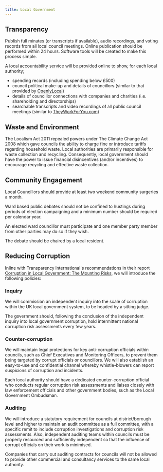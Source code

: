 ```yaml
---
title: Local Government
---
```


## Transparency

Publish full minutes (or transcripts if available), audio recordings, and voting records from all local council meetings. Online publication should be performed within 24 hours. Software tools will be created to make this process simple.

A local accountability service will be provided online to show, for each local authority;

* spending records (including spending below £500)
* council political make-up and details of councillors (similar to that provided by [OpenlyLocal](http://openlylocal.com))
* details of councillor connections with companies and charities (i.e. shareholding and directorships)
* searchable transcripts and video recordings of all public council meetings (similar to [TheyWorkForYou.com](https://www.theyworkforyou.com/))

## Waste and Environment

The Localism Act 2011 repealed powers under The Climate Change Act 2008 which gave councils the ability to charge fine or introduce tariffs regarding household waste. Local authorities are primarily responsible for waste collection and recycling. Consequently, local government should have the power to issue financial disincentives (and/or incentives) to encourage recycling and effective waste collection.

## Community Engagement

Local Councillors should provide at least two weekend community surgeries a month.

Ward based public debates should not be confined to hustings during periods of election campaigning and a minimum number should be required per calendar year.  

An elected ward councillor must participate and one member party member from other parties may do so if they wish.

The debate should be chaired by a local resident.

## Reducing Corruption

Inline with Transparency International's recommendations in their report [Corruption in Local Government: The Mounting Risks](http://sro.sussex.ac.uk/52109/1/Corruption_in_UK_Local_Government-_The_Mounting_Risks.pdf), we will introduce the following policies:

### Inquiry

We will commission an independent inquiry into the scale of corruption within the UK local government system, to be headed by a sitting judge.

The government should, following the conclusion of the independent inquiry into local government corruption, hold intermittent national corruption risk assessments every few years.

### Counter-corruption

We will maintain legal protections for key anti-corruption officials within councils, such as Chief Executives and Monitoring Officers, to prevent them being targeted by corrupt officials or councillors. We will also establish an easy-to-use and confidential channel whereby whistle-blowers can report suspicions of corruption and incidents.

Each local authority should have a dedicated counter-corruption official who conducts regular corruption risk assessments and liaises closely with law enforcement officials and other government bodies, such as the Local Government Ombudsman.

### Auditing

We will introduce a statutory requirement for councils at district/borough level and higher to maintain an audit committee as a full committee, with a specific remit to include corruption investigations and corruption risk assessments. Also, independent auditing teams within councils must be properly resourced and sufficiently independent so that the influence of corrupt officials on their work is minimised.

Companies that carry out auditing contracts for councils will not be allowed to provide other commercial and consultancy services to the same local authority.
